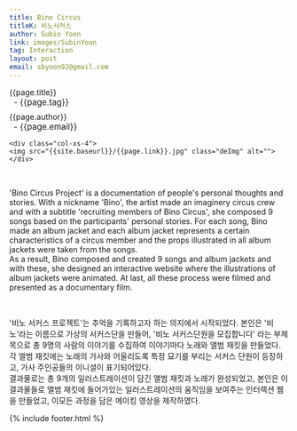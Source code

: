 ```yaml
---
title: Bino Circus
titleK: 비노서커스
author: Subin Yoon
link: images/SubinYoon
tag: Interaction
layout: post
email: sbyoon92@gmail.com
---	
```


<div class="container">

<div class="deDep">
{{page.title}}<br>
<p style="font-size:15px; margin:0px; padding:0px 0px 0px 8px; margin:0px 0px 8px 0px;">- {{page.tag}}</p>
{{page.author}}<br>
<p style="font-size:15px; margin:0px; padding:0px 0px 0px 8px;">- {{page.email}}</p>
</div>


<div class="row" class="imgcolor">
	
	<div class="col-xs-4">
	<img src="{{site.baseurl}}/{{page.link}}.jpg" class="deImg" alt=""></div>
	
</div>
<br>

<div class="det lato">



'Bino Circus Project' is a documentation of people's personal thoughts and stories. With a nickname 'Bino', the artist made an imaginery circus crew and with a subtitle 'recruiting members of Bino Circus', she composed 9 songs based on the participants' personal stories. For each song, Bino made an album jacket and each album jacket represents a certain characteristics of a circus member and the props illustrated in all album jackets were taken from the songs.
<br>
As a result, Bino composed and created 9 songs and album jackets and with these, she designed an interactive website where the illustrations of album jackets were animated. At last, all these process were filmed and presented as a documentary film.



</div>

<br>

<div class="noto">

'비노 서커스 프로젝트'는 추억을 기록하고자 하는 의지에서 시작되었다. 본인은 '비노'라는 이름으로 가상의 서커스단을 만들어, '비노 서커스단원을 모집합니다' 라는 부제목으로 총 9명의 사람의 이야기를 수집하여 이야기마다 노래와 앨범 재킷을 만들었다. 각 앨범 재킷에는 노래의 가사와 어울리도록 특정 묘기를 부리는 서커스 단원이 등장하고, 가사 주인공들의 이니셜이 표기되어있다. 
<br>
결과물로는 총 9개의 일러스트레이션이 담긴 앨범 재킷과 노래가 완성되었고, 본인은 이결과물들로 앨범 재킷에 들어가있는 일러스트레이션의 움직임을 보여주는 인터렉션 웹을 만들었고, 이모든 과정을 담은 메이킹 영상을 제작하였다.


</div>


	

</div> 

{% include footer.html %}